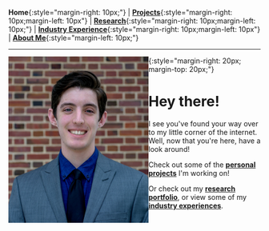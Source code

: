 **Home**{:style="margin-right: 10px;"}
|
[**Projects**](projects/index.md){:style="margin-right: 10px;margin-left: 10px"}
|
[**Research**](research/index.md){:style="margin-right: 10px;margin-left: 10px;"}
|
[**Industry Experience**](industryExperience/index.md){:style="margin-right: 10px;margin-left: 10px"}
|
[**About Me**](aboutMe/index.md){:style="margin-left: 10px;"}

___

<img align="left" width="280" height="333" src="pics/Profile.jpg">{:style="margin-right: 20px; margin-top: 20px;"}
# Hey there!

I see you've found your way over to my little corner of the internet. Well, now that you're here, have a look around!

Check out some of the [**personal projects**](projects/index.md#projects) I'm working on!

Or check out my [**research portfolio**](research/index.md#research), or view some of my [**industry experiences**](industryExperience/index.md#industry-experience).
